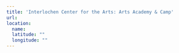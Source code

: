 ```yaml
---
title: 'Interlochen Center for the Arts: Arts Academy & Camp'
url:
location:
  name:
  latitude: ""
  longitude: ""
---
```

